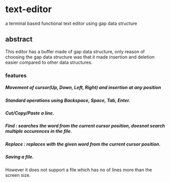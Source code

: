 # text-editor
a terminal based functional text editor using gap data structure


## abstract
This editor has a buffer made of gap data structure, only reason of choosing the gap data structure was that it made insertion and deletion easier compared to other data structures.

### features

##### Movement of cursor(Up, Down, Left, Right) and insertion at any position 
##### Standard operations using Backspace, Space, Tab, Enter. 
##### Cut/Copy/Paste a line. 
##### Find : searches the word from the current cursor position, doesnot search multiple occurences in the file. 
##### Replace : replaces with the given word from the current cursor position.
##### Saving a file. 

However it does not support a file which has no of lines more than the screen size.
